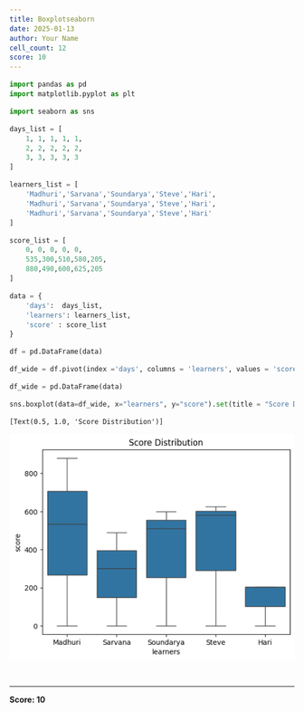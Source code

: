 ```yaml
---
title: Boxplotseaborn
date: 2025-01-13
author: Your Name
cell_count: 12
score: 10
---
```


```python
import pandas as pd
import matplotlib.pyplot as plt
```


```python
import seaborn as sns
```


```python
days_list = [
    1, 1, 1, 1, 1,
    2, 2, 2, 2, 2,
    3, 3, 3, 3, 3
]
```


```python
learners_list = [
    'Madhuri','Sarvana','Soundarya','Steve','Hari',
    'Madhuri','Sarvana','Soundarya','Steve','Hari',
    'Madhuri','Sarvana','Soundarya','Steve','Hari'
]
```


```python
score_list = [
    0, 0, 0, 0, 0,
    535,300,510,580,205,
    880,490,600,625,205
]
```


```python
data = {
    'days':  days_list,
    'learners': learners_list,
    'score' : score_list
}
```


```python
df = pd.DataFrame(data)
```


```python
df_wide = df.pivot(index ='days', columns = 'learners', values = 'score')
```


```python
df_wide = pd.DataFrame(data)
```


```python
sns.boxplot(data=df_wide, x="learners", y="score").set(title = "Score Distribution")

```




    [Text(0.5, 1.0, 'Score Distribution')]




    
![png](boxplotseaborn_files/boxplotseaborn_9_1.png)
    



```python

```


```python

```


---
**Score: 10**
